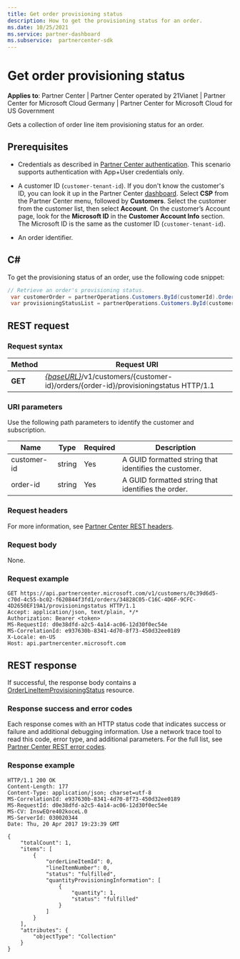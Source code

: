 ```yaml
---
title: Get order provisioning status
description: How to get the provisioning status for an order.
ms.date: 10/25/2021
ms.service: partner-dashboard
ms.subservice:  partnercenter-sdk
---
```


# Get order provisioning status

**Applies to**: Partner Center | Partner Center operated by 21Vianet | Partner Center for Microsoft Cloud Germany | Partner Center for Microsoft Cloud for US Government

Gets a collection of order line item provisioning status for an order.

## Prerequisites

- Credentials as described in [Partner Center authentication](partner-center-authentication.md). This scenario supports authentication with App+User credentials only.

- A customer ID (`customer-tenant-id`). If you don't know the customer's ID, you can look it up in the Partner Center [dashboard](https://partner.microsoft.com/dashboard). Select **CSP** from the Partner Center menu, followed by **Customers**. Select the customer from the customer list, then select **Account**. On the customer’s Account page, look for the **Microsoft ID** in the **Customer Account Info** section. The Microsoft ID is the same as the customer ID  (`customer-tenant-id`).

- An order identifier.

## C\#

To get the provisioning status of an order, use the following code snippet:

``` csharp
// Retrieve an order's provisioning status.
 var customerOrder = partnerOperations.Customers.ById(customerId).Orders.ById(orderId).Get();
 var provisioningStatusList = partnerOperations.Customers.ById(customerId).Orders.ById(customerOrder.Id).ProvisioningStatus.Get();
```

## REST request

### Request syntax

| Method  | Request URI                                                                                                                        |
|---------|------------------------------------------------------------------------------------------------------------------------------------|
| **GET** | [*{baseURL}*](partner-center-rest-urls.md)/v1/customers/{customer-id}/orders/{order-id}/provisioningstatus HTTP/1.1 |

### URI parameters

Use the following path parameters to identify the customer and subscription.

| Name            | Type   | Required | Description                                               |
|-----------------|--------|----------|-----------------------------------------------------------|
| customer-id     | string | Yes      | A GUID formatted string that identifies the customer.     |
| order-id        | string | Yes      | A GUID formatted string that identifies the order.        |

### Request headers

For more information, see [Partner Center REST headers](headers.md).

### Request body

None.

### Request example

```http
GET https://api.partnercenter.microsoft.com/v1/customers/0c39d6d5-c70d-4c55-bc02-f620844f3fd1/orders/34828C05-C16C-4D6F-9CFC-4D2650EF19A1/provisioningstatus HTTP/1.1
Accept: application/json, text/plain, */*
Authorization: Bearer <token>
MS-RequestId: d0e38dfd-a2c5-4a14-ac06-12d30f0ec54e
MS-CorrelationId: e937630b-8341-4d70-8f73-450d32ee0189
X-Locale: en-US
Host: api.partnercenter.microsoft.com
```

## REST response

If successful, the response body contains a [OrderLineItemProvisioningStatus](order-resources.md#orderlineitemprovisioningstatus) resource.

### Response success and error codes

Each response comes with an HTTP status code that indicates success or failure and additional debugging information. Use a network trace tool to read this code, error type, and additional parameters. For the full list, see [Partner Center REST error codes](error-codes.md).

### Response example

```http
HTTP/1.1 200 OK
Content-Length: 177
Content-Type: application/json; charset=utf-8
MS-CorrelationId: e937630b-8341-4d70-8f73-450d32ee0189
MS-RequestId: d0e38dfd-a2c5-4a14-ac06-12d30f0ec54e
MS-CV: InswEQre402koceL.0
MS-ServerId: 030020344
Date: Thu, 20 Apr 2017 19:23:39 GMT

{
    "totalCount": 1,
    "items": [
        {
            "orderLineItemId": 0,
            "lineItemNumber": 0,
            "status": "fulfilled",
            "quantityProvisioningInformation": [
                {
                    "quantity": 1,
                    "status": "fulfilled"
                }
            ]
        }
    ],
    "attributes": {
        "objectType": "Collection"
    }
}
```
